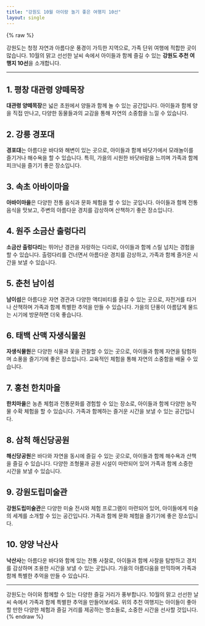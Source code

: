 ```yaml
---
title: "강원도 10월 아이랑 놀기 좋은 여행지 10선"
layout: single
---
```


{% raw %}

강원도는 청정 자연과 아름다운 풍경이 가득한 지역으로, 가족 단위 여행에 적합한 곳이 많습니다. 10월의 맑고 선선한 날씨 속에서 아이들과 함께 즐길 수 있는 **강원도 추천 여행지 10선**을 소개합니다.

---

## 1. 평창 대관령 양떼목장
**대관령 양떼목장**은 넓은 초원에서 양들과 함께 놀 수 있는 공간입니다. 아이들과 함께 양을 직접 만나고, 다양한 동물들과의 교감을 통해 자연의 소중함을 느낄 수 있습니다.

## 2. 강릉 경포대
**경포대**는 아름다운 바다와 해변이 있는 곳으로, 아이들과 함께 바닷가에서 모래놀이를 즐기거나 해수욕을 할 수 있습니다. 특히, 가을의 시원한 바닷바람을 느끼며 가족과 함께 피크닉을 즐기기 좋은 장소입니다.

## 3. 속초 아바이마을
**아바이마을**은 다양한 전통 음식과 문화 체험을 할 수 있는 곳입니다. 아이들과 함께 전통 음식을 맛보고, 주변의 아름다운 경치를 감상하며 산책하기 좋은 장소입니다.

## 4. 원주 소금산 출렁다리
**소금산 출렁다리**는 뛰어난 경관을 자랑하는 다리로, 아이들과 함께 스릴 넘치는 경험을 할 수 있습니다. 출렁다리를 건너면서 아름다운 경치를 감상하고, 가족과 함께 즐거운 시간을 보낼 수 있습니다.

## 5. 춘천 남이섬
**남이섬**은 아름다운 자연 경관과 다양한 액티비티를 즐길 수 있는 곳으로, 자전거를 타거나 산책하며 가족과 함께 특별한 추억을 만들 수 있습니다. 가을의 단풍이 아름답게 물드는 시기에 방문하면 더욱 좋습니다.

## 6. 태백 산맥 자생식물원
**자생식물원**은 다양한 식물과 꽃을 관찰할 수 있는 곳으로, 아이들과 함께 자연을 탐험하며 소풍을 즐기기에 좋은 장소입니다. 교육적인 체험을 통해 자연의 소중함을 배울 수 있습니다.

## 7. 홍천 한치마을
**한치마을**은 농촌 체험과 전통문화를 경험할 수 있는 장소로, 아이들과 함께 다양한 농작물 수확 체험을 할 수 있습니다. 가족과 함께하는 즐거운 시간을 보낼 수 있는 공간입니다.

## 8. 삼척 해신당공원
**해신당공원**은 바다와 자연을 동시에 즐길 수 있는 곳으로, 아이들과 함께 해수욕과 산책을 즐길 수 있습니다. 다양한 조형물과 공원 시설이 마련되어 있어 가족과 함께 소중한 시간을 보낼 수 있습니다.

## 9. 강원도립미술관
**강원도립미술관**은 다양한 미술 전시와 체험 프로그램이 마련되어 있어, 아이들에게 미술의 세계를 소개할 수 있는 공간입니다. 가족과 함께 문화 체험을 즐기기에 좋은 장소입니다.

## 10. 양양 낙산사
**낙산사**는 아름다운 바다와 함께 있는 전통 사찰로, 아이들과 함께 사찰을 탐방하고 경치를 감상하며 조용한 시간을 보낼 수 있는 곳입니다. 가을의 아름다움을 만끽하며 가족과 함께 특별한 추억을 만들 수 있습니다.

---

강원도는 아이와 함께할 수 있는 다양한 즐길 거리가 풍부합니다. 10월의 맑고 선선한 날씨 속에서 가족과 함께 특별한 추억을 만들어보세요. 위의 추천 여행지는 아이들이 좋아할 만한 다양한 체험과 즐길 거리를 제공하는 명소들로, 소중한 시간을 선사할 것입니다.
{% endraw %}